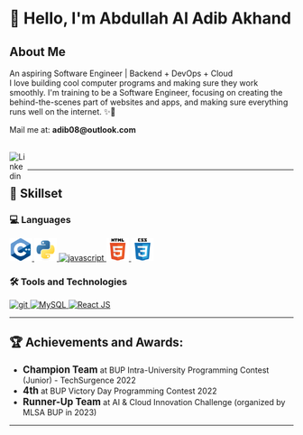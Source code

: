 <h1> 👋 Hello, I'm Abdullah Al Adib Akhand </h1>

## About Me

<p> An aspiring Software Engineer | Backend + DevOps + Cloud <br>
I love building cool computer programs and making sure they work smoothly. I'm training to be a Software Engineer, focusing on creating the behind-the-scenes part of websites and apps, and making sure everything runs well on the internet. ✨🚀 </p>
<p> Mail me at:  <strong> adib08@outlook.com </strong></p> <br>
<a href="https://www.linkedin.com/in/abdullah-al-adib-akhand-12b766171/">
    <img align="left"  width="32px" src="https://github.com/dmhendricks/signature-social-icons/blob/master/icons/round-flat-filled/35px/linkedin.png" alt="Linkedin"/> <br>
</a>
<hr>

## 🚀 Skillset

### 💻 Languages

<a href="https://www.w3schools.com/cpp/" target="_blank" rel="noreferrer"> <img src="https://raw.githubusercontent.com/devicons/devicon/master/icons/cplusplus/cplusplus-original.svg" alt="cplusplus" width="40" height="40"/> </a> 
<a href="https://www.python.org" target="_blank" rel="noreferrer"> <img src="https://raw.githubusercontent.com/devicons/devicon/master/icons/python/python-original.svg" alt="python" width="40" height="40"/> </a>
<a href="https://www.w3schools.com/js/" target="_blank" rel="noreferrer"> <img src="https://upload.wikimedia.org/wikipedia/commons/6/6a/JavaScript-logo.png" alt="javascript" width="40" height="40"/> </a>
<a href="https://www.w3.org/html/" target="_blank" rel="noreferrer"> <img src="https://raw.githubusercontent.com/devicons/devicon/master/icons/html5/html5-original-wordmark.svg" alt="html5" width="40" height="40"/> </a>
<a href="https://www.w3schools.com/css/" target="_blank" rel="noreferrer"> <img src="https://raw.githubusercontent.com/devicons/devicon/master/icons/css3/css3-original-wordmark.svg" alt="css3" width="40" height="40"/> </a>

### 🛠️ Tools and Technologies

<a href="https://cdn.iconscout.com/icon/free/png-256/free-javascript-2038874-1720087.png" target="_blank" rel="noreferrer"> </a>
<a href="https://git-scm.com/" target="_blank" rel="noreferrer"> <img src="https://www.vectorlogo.zone/logos/git-scm/git-scm-icon.svg" alt="git" width="40" height="40"/> </a>
<a href="https://www.mysql.com/" target="_blank" rel="noreferrer"> <img src="https://www.freepnglogos.com/uploads/logo-mysql-png/logo-mysql-mysql-logo-png-images-are-download-crazypng-21.png" alt="MySQL" width="40" height="40"/> </a>
<a href="https://react.dev/" target="_blank" rel="noreferrer"> <img src="https://res.cloudinary.com/practicaldev/image/fetch/s--G5AWXQ2H--/c_limit%2Cf_auto%2Cfl_progressive%2Cq_auto%2Cw_800/https://dev-to-uploads.s3.amazonaws.com/i/v4y43jjfj7u5r8to8qdu.png" alt="React JS" width="40" height="40"/> </a>
<br>
<hr>

## 🏆 Achievements and Awards:

<ul>
    <li> <strong style="font-size: 1.2em;">Champion Team</strong> at BUP Intra-University Programming Contest (Junior) - TechSurgence 2022 </li>
    <li>  <strong style="font-size: 1.2em;" style="color: blue;">4th</strong> at BUP Victory Day Programming Contest 2022  </li>
    <li>  <strong style="font-size: 1.2em;" style="color: blue;">Runner-Up Team</strong> at AI & Cloud Innovation Challenge (organized by MLSA BUP in 2023)  </li>
</ul>   

<hr>
